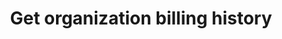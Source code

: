 ---
title: Get organization billing history
excerpt: The method returns the billing history of the account.
api:
  file: yespoio.json
  operationId: getOrganisationBalanceHistory
deprecated: false
hidden: false
metadata:
  title: ''
  description: ''
  robots: index
next:
  description: ''
---